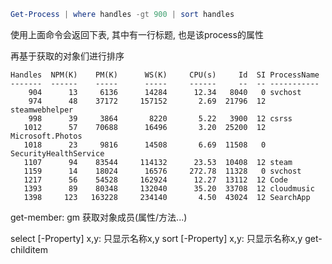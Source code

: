 
```powershell
Get-Process | where handles -gt 900 | sort handles
```

使用上面命令会返回下表, 其中有一行标题, 也是该process的属性

再基于获取的对象们进行排序

```text
Handles  NPM(K)    PM(K)      WS(K)     CPU(s)     Id  SI ProcessName
-------  ------    -----      -----     ------     --  -- -----------
    904      13     6136      14284      12.34   8040   0 svchost
    974      48    37172     157152       2.69  21796  12 steamwebhelper
    998      39     3864       8220       5.22   3900  12 csrss
   1012      57    70688      16496       3.20  25200  12 Microsoft.Photos
   1018      23     9816      14508       6.69  11508   0 SecurityHealthService
   1107      94    83544     114132      23.53  10408  12 steam
   1159      14    18024      16576     272.78  11328   0 svchost
   1217      56    54528     162924      12.27  13112  12 Code
   1393      89    80348     132040      35.20  33708  12 cloudmusic
   1398     123   163228     234140       4.50  43024  12 SearchApp
```

get-member: gm 获取对象成员(属性/方法...)

select [-Property] x,y: 只显示名称x,y
sort [-Property] x,y: 只显示名称x,y
get-childitem
